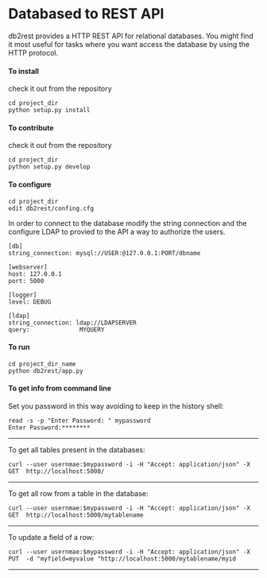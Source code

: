 Databased to REST API
=====================

db2rest provides a HTTP REST API for relational databases. You might find
it most useful for tasks where you want access the database by using the HTTP
protocol.


#### To install
	
check it out from the repository
	
	cd project_dir
	python setup.py install

#### To contribute

check it out from the repository
	
	cd project_dir
	python setup.py develop

#### To configure
	
	cd project_dir	
	edit db2rest/confing.cfg
	
In order to connect to the database modify the string connection and the configure LDAP to provied to the API a way to authorize the users.   
	
	[db]
	string_connection: mysql://USER:@127.0.0.1:PORT/dbname

	[webserver]
	host: 127.0.0.1
	port: 5000

	[logger]
	level: DEBUG

	[ldap]
	string_connection: ldap://LDAPSERVER
	query:				MYQUERY
	
#### To run
	
	cd project_dir_name
	python db2rest/app.py


#### To get info from command line
Set you password in this way avoiding to keep in the history shell:
	
	read -s -p "Enter Password: " mypassword
	Enter Password:********
	
***

To get all tables present in the databases:
	
			
	curl --user usernmae:$mypassword -i -H "Accept: application/json" -X GET  http://localhost:5000/  
	
	
***

To get all row from a table in the database:
	
	curl --user usernmae:$mypassword -i -H "Accept: application/json" -X GET  http://localhost:5000/mytablename 
	
	
***

To update a field of a row:
		
	curl --user usernmae:$mypassword -i -H "Accept: application/json" -X PUT  -d "myfield=myvalue "http://localhost:5000/mytablename/myid 
	
***	
	
	
	
	
	
	
	
	
	
	
	
		
	
	